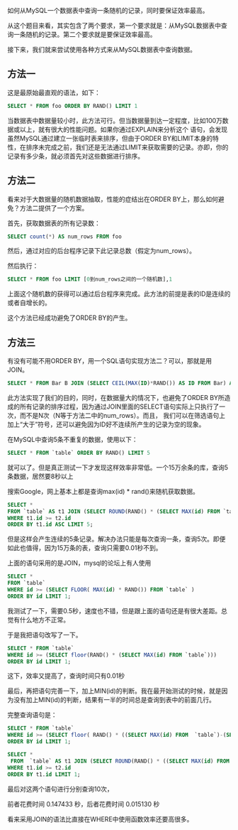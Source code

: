 如何从MySQL一个数据表中查询一条随机的记录，同时要保证效率最高。

从这个题目来看，其实包含了两个要求，第一个要求就是：从MySQL数据表中查询一条随机的记录。第二个要求就是要保证效率最高。

接下来，我们就来尝试使用各种方式来从MySQL数据表中查询数据。

## 方法一

这是最原始最直观的语法，如下：

```sql
SELECT * FROM foo ORDER BY RAND() LIMIT 1
```

当数据表中数据量较小时，此方法可行。但当数据量到达一定程度，比如100万数据或以上，就有很大的性能问题。如果你通过EXPLAIN来分析这个  语句，会发现虽然MySQL通过建立一张临时表来排序，但由于ORDER  BY和LIMIT本身的特性，在排序未完成之前，我们还是无法通过LIMIT来获取需要的记录。亦即，你的记录有多少条，就必须首先对这些数据进行排序。

## 方法二

看来对于大数据量的随机数据抽取，性能的症结出在ORDER BY上，那么如何避免？方法二提供了一个方案。

首先，获取数据表的所有记录数：

```sql
SELECT count(*) AS num_rows FROM foo
```

然后，通过对应的后台程序记录下此记录总数（假定为num_rows）。

然后执行：

```sql
SELECT * FROM foo LIMIT [0到num_rows之间的一个随机数],1
```

上面这个随机数的获得可以通过后台程序来完成。此方法的前提是表的ID是连续的或者自增长的。

这个方法已经成功避免了ORDER BY的产生。

## 方法三

有没有可能不用ORDER BY，用一个SQL语句实现方法二？可以，那就是用JOIN。

```sql
SELECT * FROM Bar B JOIN (SELECT CEIL(MAX(ID)*RAND()) AS ID FROM Bar) AS m ON B.ID >= m.ID LIMIT 1;
```

此方法实现了我们的目的，同时，在数据量大的情况下，也避免了ORDER  BY所造成的所有记录的排序过程，因为通过JOIN里面的SELECT语句实际上只执行了一次，而不是N次（N等于方法二中的num_rows）。而且， 我们可以在筛选语句上加上“大于”符号，还可以避免因为ID好不连续所产生的记录为空的现象。

在MySQL中查询5条不重复的数据，使用以下：

```sql
SELECT * FROM `table` ORDER BY RAND() LIMIT 5
```

就可以了。但是真正测试一下才发现这样效率非常低。一个15万余条的库，查询5条数据，居然要8秒以上

搜索Google，网上基本上都是查询max(id) * rand()来随机获取数据。

```sql
SELECT * 
FROM `table` AS t1 JOIN (SELECT ROUND(RAND() * (SELECT MAX(id) FROM `table`)) AS id) AS t2 
WHERE t1.id >= t2.id 
ORDER BY t1.id ASC LIMIT 5;
```

但是这样会产生连续的5条记录。解决办法只能是每次查询一条，查询5次。即便如此也值得，因为15万条的表，查询只需要0.01秒不到。

上面的语句采用的是JOIN，mysql的论坛上有人使用

```sql
SELECT * 
FROM `table` 
WHERE id >= (SELECT FLOOR( MAX(id) * RAND()) FROM `table` ) 
ORDER BY id LIMIT 1;
```

我测试了一下，需要0.5秒，速度也不错，但是跟上面的语句还是有很大差距。总觉有什么地方不正常。

于是我把语句改写了一下。

```sql
SELECT * FROM `table` 
WHERE id >= (SELECT floor(RAND() * (SELECT MAX(id) FROM `table`))) 
ORDER BY id LIMIT 1;
```

这下，效率又提高了，查询时间只有0.01秒

最后，再把语句完善一下，加上MIN(id)的判断。我在最开始测试的时候，就是因为没有加上MIN(id)的判断，结果有一半的时间总是查询到表中的前面几行。

完整查询语句是：

```sql
SELECT * FROM `table` 
WHERE id >= (SELECT floor( RAND() * ((SELECT MAX(id) FROM  `table`)-(SELECT MIN(id) FROM `table`)) + (SELECT MIN(id) FROM  `table`))) 
ORDER BY id LIMIT 1;

SELECT * 
 FROM  `table` AS t1 JOIN (SELECT ROUND(RAND() * ((SELECT MAX(id) FROM  `table`)-(SELECT MIN(id) FROM `table`))+(SELECT MIN(id) FROM `table`))  AS id) AS t2 
WHERE t1.id >= t2.id 
ORDER BY t1.id LIMIT 1;
```

最后对这两个语句进行分别查询10次，

前者花费时间 0.147433 秒，后者花费时间 0.015130 秒

看来采用JOIN的语法比直接在WHERE中使用函数效率还要高很多。